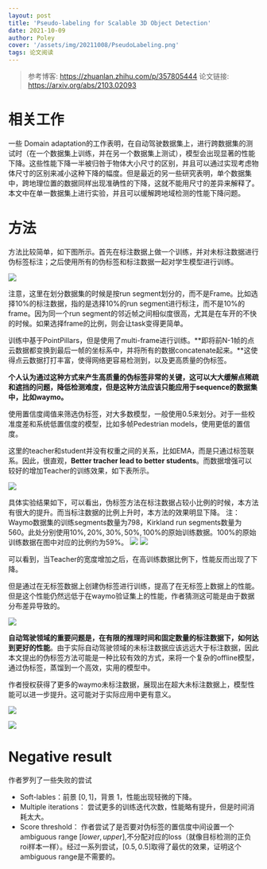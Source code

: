 ```yaml
---
layout: post
title: 'Pseudo-labeling for Scalable 3D Object Detection'
date: 2021-10-09
author: Poley
cover: '/assets/img/20211008/PseudoLabeling.png'
tags: 论文阅读
---
```


> 参考博客: https://zhuanlan.zhihu.com/p/357805444
> 论文链接: https://arxiv.org/abs/2103.02093

# 相关工作
一些 Domain adaptation的工作表明，在自动驾驶数据集上，进行跨数据集的测试时（在一个数据集上训练，并在另一个数据集上测试），模型会出现显著的性能下降。这些性能下降一半被归咎于物体大小尺寸的区别，并且可以通过实现考虑物体尺寸的区别来减小这种下降的幅度。但是最近的另一些研究表明，单个数据集中，跨地理位置的数据同样出现准确性的下降，这就不能用尺寸的差异来解释了。本文中在单一数据集上进行实验，并且可以缓解跨地域检测的性能下降问题。

# 方法

方法比较简单，如下图所示。首先在标注数据上做一个训练，并对未标注数据进行伪标签标注；之后使用所有的伪标签和标注数据一起对学生模型进行训练。

![](/assets/img/20211008/PseudoLabelingF2.png)

注意，这里在划分数据集的时候是按run segment划分的，而不是Frame。比如选择10%的标注数据，指的是选择10%的run segment进行标注，而不是10%的frame。因为同一个run segment的邻近帧之间相似度很高，尤其是在车开的不快的时候。如果选择frame的比例，则会让task变得更简单。

训练中基于PointPillars，但是使用了multi-frame进行训练。**即将前N-1帧的点云数据都变换到最后一帧的坐标系中，并将所有的数据concatenate起来。**这使得点云数据打打丰富，使得网络更容易检测到，以及更高质量的伪标签。

**个人认为通过这种方式来产生高质量的伪标签非常的关键，这可以大大缓解点稀疏和遮挡的问题，降低检测难度，但是这种方法应该只能应用于sequence的数据集中，比如waymo。**

使用置信度阈值来筛选伪标签，对大多数模型，一般使用0.5来划分。对于一些校准度差和系统低置信度的模型，比如多帧Pedestrian models，使用更低的置信度。

这里的teacher和student并没有权重之间的关系，比如EMA，而是只通过标签联系。因此，很直观，**Better tracher lead to better students**。而数据增强可以较好的增加Teacher的训练效果，如下表所示。

![](/assets/img/20211008/PseudoLabelingT1.png)

具体实验结果如下，可以看出，伪标签方法在标注数据占较小比例的时候，本方法有很大的提升。而当标注数据的比例上升时，本方法的效果明显下降。
注：Waymo数据集的训练segments数量为798，Kirkland run segments数量为560。此处分别使用$10\%,20\%,30\%,50\%,100\%$的原始训练数据。$100\%$的原始训练数据在图中对应的比例约为$59\%$。
![](/assets/img/20211008/PseudoLabelingF4.png)
![](/assets/img/20211008/PseudoLabelingF5.png)

可以看到，当Teacher的宽度增加之后，在高训练数据比例下，性能反而出现了下降。

但是通过在无标签数据上创建伪标签进行训练，提高了在无标签上数据上的性能。但是这个性能仍然远低于在waymo验证集上的性能，作者猜测这可能是由于数据分布差异导致的。

![](/assets/img/20211008/PseudoLabelingF6.png)

**自动驾驶领域的重要问题是，在有限的推理时间和固定数量的标注数据下，如何达到更好的性能**。由于实际自动驾驶领域的未标注数据应该远远大于标注数据，因此本文提出的伪标签方法可能是一种比较有效的方式，来将一个复杂的offline模型，通过伪标签，蒸馏到一个高效，实用的模型中。

作者授权获得了更多的waymo未标注数据，展现出在超大未标注数据上，模型性能可以进一步提升。这可能对于实际应用中更有意义。

![](/assets/img/20211008/PseudoLabelingT2.png)

![](/assets/img/20211008/PseudoLabelingT3.png)

# Negative result
作者罗列了一些失败的尝试

+ Soft-lables：前景 $[0,1]$，背景 $1$，性能出现轻微的下降。
+ Multiple iterations： 尝试更多的训练迭代次数，性能略有提升，但是时间消耗太大。
+ Score threshold： 作者尝试了是否要对伪标签的置信度中间设置一个ambiguous range $[lower,upper]$,不分配对应的loss（就像目标检测的正负roi样本一样）。经过一系列尝试，$[0.5,0.5]$取得了最优的效果，证明这个ambiguous range是不需要的。
